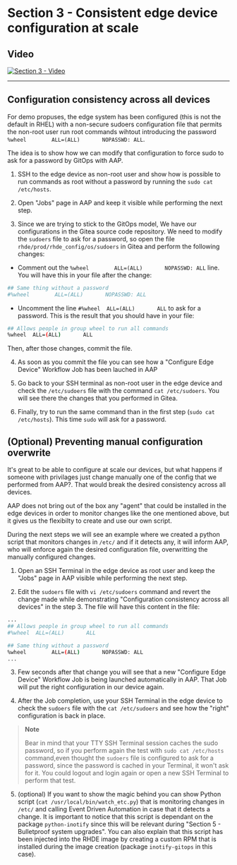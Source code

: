 # Section 3 - Consistent edge device configuration at scale

## Video

[![Section 3 - Video](https://img.youtube.com/vi/QIzlU79G4ko/0.jpg)](https://www.youtube.com/watch?v=QIzlU79G4ko)


---


## Configuration consistency across all devices

For demo propuses, the edge system has been configured (this is not the default in RHEL) with a non-secure sudoers configuration file that permits the non-root user run root commands wihtout introducing the password `%wheel        ALL=(ALL)       NOPASSWD: ALL`. 

The idea is to show how we can modify that configuration to force sudo to ask for a password by GitOps with AAP. 


1. SSH to the edge device as non-root user and show how is possible to run commands as root without a password by running the `sudo cat /etc/hosts`.

2. Open "Jobs" page in AAP and keep it visible while performing the next step.

3. Since we are trying to stick to the GitOps model, We have our configurations in the Gitea source code repository. We need to modify the `sudoers` file to ask for a password, so open the file `rhde/prod/rhde_config/os/sudoers` in Gitea and perform the following changes:

* Comment out the `%wheel        ALL=(ALL)       NOPASSWD: ALL` line. You will have this in your file after the change:
```bash
## Same thing without a password
#%wheel        ALL=(ALL)       NOPASSWD: ALL
```

* Uncomment the line `#%wheel  ALL=(ALL)       ALL` to ask for a password. This is the result that you should have in your file:

```bash
## Allows people in group wheel to run all commands
%wheel  ALL=(ALL)       ALL
```

Then, after those changes, commit the file.

4. As soon as you commit the file you can see how a "Configure Edge Device" Workflow Job has been lauched in AAP

5. Go back to your SSH terminal as non-root user in the edge device and check the `/etc/sudoers` file with the command `cat /etc/sudoers`. You will see there the changes that you performed in Gitea.

6. Finally, try to run the same command than in the first step (`sudo cat /etc/hosts`). This time `sudo` will ask for a password.



## (Optional) Preventing manual configuration overwrite

It's great to be able to configure at scale our devices, but what happens if someone with privilages just change manually one of the config that we performed from AAP?. That would break the desired consistency across all devices.

AAP does not bring out of the box any "agent" that could be installed in the edge devices in order to monitor changes like the one mentioned above, but it gives us the flexibilty to create and use our own script.

During the next steps we will see an example where we created a python script that monitors changes in `/etc/` and if it detects any, it will inform AAP, who will enforce again the desired configuration file, overwritting the manually configured changes.

1. Open an SSH Terminal in the edge device as root user and keep the "Jobs" page in AAP visible while performing the next step.

2. Edit the `sudoers` file with `vi /etc/sudoers` command and revert the change made while demonstrating "Configuration consistency across all devices" in the step 3. The file will have this content in the file:

```bash
...
## Allows people in group wheel to run all commands
#%wheel  ALL=(ALL)       ALL

## Same thing without a password
%wheel        ALL=(ALL)       NOPASSWD: ALL
...
```


3. Few seconds after that change you will see that a new "Configure Edge Device"  Workflow Job is being launched automatically in AAP. That Job will put the right configuration in our device again.


4. After the Job completion, use your SSH Terminal in the edge device to check the `sudoers` file with the `cat /etc/sudoers` and see how the "right" configuration is back in place.

  >**Note**
  >
  > Bear in mind that your TTY SSH Terminal session caches the sudo password, so if you perform again the test with `sudo cat /etc/hosts` command,even thought the `sudoers` file is configured to ask for a password, since the password is cached in your Terminal, it won't ask for it. You could logout and login again or open a new SSH Terminal to perform that test.  

5. (optional) If you want to show the magic behind you can show Python script (`cat /usr/local/bin/watch_etc.py`) that is monitoring changes in `/etc/` and calling Event Driven Automation in case that it detects a change. It is important to notice that this script is dependant on the package `python-inotify` since this will be relevant during "Section 5 - Bulletproof system upgrades". You can also explain that this script has been injected into the RHDE image by creating a custom RPM that is installed during the image creation (package `inotify-gitops` in this case).
